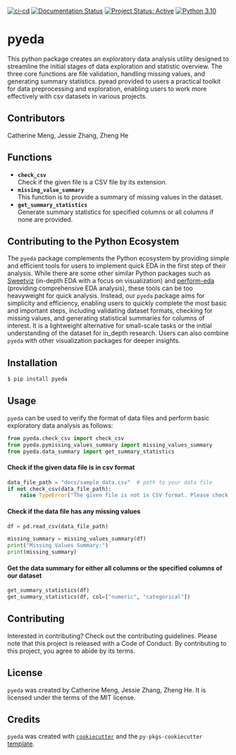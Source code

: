 [![ci-cd](https://github.com/UBC-MDS/pyeda/actions/workflows/ci-cd.yml/badge.svg)](https://github.com/UBC-MDS/pyeda/actions/workflows/ci-cd.yml)
[![Documentation Status](https://readthedocs.org/projects/pyeda31/badge/?version=latest)](https://pyeda31.readthedocs.io/en/latest/?badge=latest)
[![Project Status: Active](https://www.repostatus.org/badges/latest/active.svg)](https://www.repostatus.org/)
[![Python 3.10](https://img.shields.io/badge/python-3.10-blue.svg)](https://www.python.org/downloads/release/python-310/)


# pyeda

This python package creates an exploratory data analysis utility designed to streamline the initial stages of data exploration and statistic overview. The three core functions are file validation, handling missing values, and generating summary statistics. pyead provided to users a practical toolkit for data preprocessing and exploration, enabling users to work more effectively with csv datasets in various projects.

## Contributors

Catherine Meng, Jessie Zhang, Zheng He

## Functions

- **`check_csv`**  
    Check if the given file is a CSV file by its extension.
- **`missing_value_summary`**  
    This function is to provide a summary of missing values in the dataset.
- **`get_summary_statistics`**  
    Generate summary statistics for specified columns or all columns if none are provided.

## Contributing to the Python Ecosystem
The `pyeda` package complements the Python ecosystem by providing simple and efficient tools for users to implement quick EDA in the first step of their analysis. While there are some other similar Python packages such as [Sweetviz](https://pypi.org/project/sweetviz/) (in-depth EDA with a focus on visualization) and [perform-eda](https://pypi.org/project/perform-eda/) (providing comprehensive EDA analysis), these tools can be too heavyweight for quick analysis. Instead, our `pyeda` package aims for simplicity and efficiency, enabling users to quickly complete the most basic and important steps, including validating dataset formats, checking for missing values, and generating statistical summaries for columns of interest. It is a lightweight alternative for small-scale tasks or the initial understanding of the dataset for in_depth research. Users can also combine `pyeda` with other visualization packages for deeper insights.

## Installation

``` bash
$ pip install pyeda
```

## Usage

`pyeda` can be used to verify the format of data files and perform basic exploratory data analysis as follows:
```python
from pyeda.check_csv import check_csv
from pyeda.pymissing_values_summary import missing_values_summary
from pyeda.data_summary import get_summary_statistics
```
#### Check if the given data file is in csv format
```python
data_file_path = "docs/sample_data.csv"  # path to your data file
if not check_csv(data_file_path):
    raise TypeError("The given file is not in CSV format. Please check your data file.")
```
#### Check if the data file has any missing values
```python
df = pd.read_csv(data_file_path)

missing_summary = missing_values_summary(df)
print("Missing Values Summary:")
print(missing_summary)
```
#### Get the data summary for either all columns or the specified columns of our dataset
```python
get_summary_statistics(df)
get_summary_statistics(df, col=["numeric", "categorical"])   
```

## Contributing

Interested in contributing? Check out the contributing guidelines. Please note that this project is released with a Code of Conduct. By contributing to this project, you agree to abide by its terms.

## License

`pyeda` was created by Catherine Meng, Jessie Zhang, Zheng He. It is licensed under the terms of the MIT license.

## Credits

`pyeda` was created with [`cookiecutter`](https://cookiecutter.readthedocs.io/en/latest/) and the `py-pkgs-cookiecutter` [template](https://github.com/py-pkgs/py-pkgs-cookiecutter).
